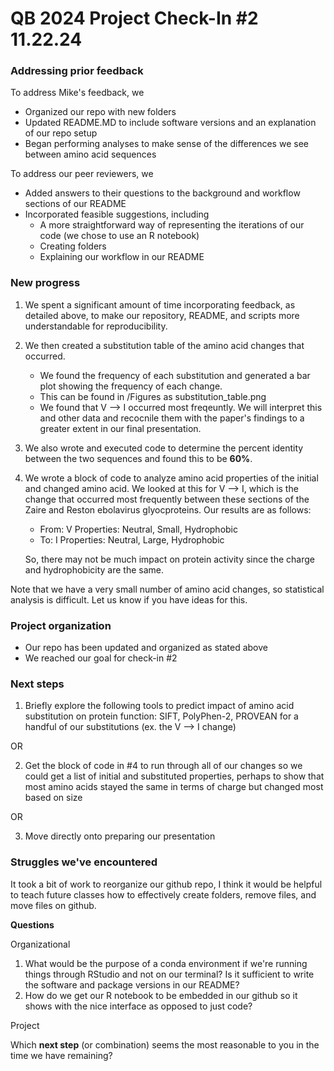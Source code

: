 # QB 2024 Project Check-In #2 11.22.24 

### Addressing prior feedback
To address Mike's feedback, we 
- Organized our repo with new folders 
- Updated README.MD to include software versions and an explanation of our repo setup
- Began performing analyses to make sense of the differences we see between amino acid sequences 

To address our peer reviewers, we 
- Added answers to their questions to the background and workflow sections of our README
- Incorporated feasible suggestions, including
    - A more straightforward way of representing the iterations of our code (we chose to use an R notebook)
    - Creating folders
    - Explaining our workflow in our README

### New progress
1. We spent a significant amount of time incorporating feedback, as detailed above, to make our repository, README, and scripts more understandable for reproducibility. 

2. We then created a substitution table of the amino acid changes that occurred.
    - We found the frequency of each substitution and generated a bar plot showing the frequency of each change. 
    - This can be found in /Figures as substitution_table.png
    - We found that V --> I occurred most freqeuntly. We will interpret this and other data and recocnile them with the paper's findings to a greater extent in our final presentation.

3. We also wrote and executed code to determine the percent identity between the two sequences and found this to be **60%**. 

4. We wrote a block of code to analyze amino acid properties of the initial and changed amino acid. We looked at this for V --> I, which is the change that occurred most frequently between these sections of the Zaire and Reston ebolavirus glyocproteins. Our results are as follows:
    - From: V Properties: Neutral, Small, Hydrophobic 
    - To: I Properties: Neutral, Large, Hydrophobic 
    
    So, there may not be much impact on protein activity since the charge and hydrophobicity are the same.

Note that we have a very small number of amino acid changes, so statistical analysis is difficult. Let us know if you have ideas for this.


### Project organization
- Our repo has been updated and organized as stated above 
- We reached our goal for check-in #2 

### Next steps
1. Briefly explore the following tools to predict impact of amino acid substitution on protein function: SIFT, PolyPhen-2, PROVEAN for a handful of our substitutions (ex. the V --> I change)

OR

2. Get the block of code in #4 to run through all of our changes so we could get a list of initial and substituted properties, perhaps to show that most amino acids stayed the same in terms of charge but changed most based on size

OR

3. Move directly onto preparing our presentation 


### Struggles we've encountered 

It took a bit of work to reorganize our github repo, I think it would be helpful to teach future classes how to effectively create folders, remove files, and move files on github. 


**Questions**

Organizational
1. What would be the purpose of a conda environment if we're running things through RStudio and not on our terminal? Is it sufficient to write the software and package versions in our README? 
2. How do we get our R notebook to be embedded in our github so it shows with the nice interface as opposed to just code? 

Project

Which **next step** (or combination) seems the most reasonable to you in the time we have remaining? 